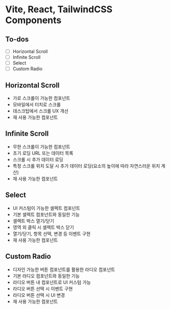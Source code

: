 # Vite, React, TailwindCSS Components

## To-dos

- [ ] Horizontal Scroll
- [ ] Infinite Scroll
- [ ] Select
- [ ] Custom Radio

## Horizontal Scroll

- 가로 스크롤이 가능한 컴포넌트
- 모바일에서 터치로 스크롤
- 데스크탑에서 스크롤 UX 개선
- 재 사용 가능한 컴포넌트

## Infinite Scroll

- 무한 스크롤이 가능한 컴포넌트
- 초기 로딩 URL 또는 데이터 목록
- 스크롤 시 추가 데이터 로딩
- 특정 스크롤 위치 도달 시 추가 데이터 로딩(요소의 높이에 따라 자연스러운 위치 계산)
- 재 사용 가능한 컴포넌트

## Select

- UI 커스텀이 가능한 셀렉트 컴포넌트
- 기본 셀렉트 컴포넌트와 동일한 기능
- 셀렉트 박스 열기/닫기
- 영역 외 클릭 시 셀렉트 박스 닫기
- 열기/닫기, 항목 선택, 변경 등 이벤트 구현
- 재 사용 가능한 컴포넌트

## Custom Radio

- 디자인 가능한 버튼 컴포넌트를 활용한 라디오 컴포넌트
- 기본 라디오 컴포넌트와 동일한 기능
- 라디오 버튼 내 컴포넌트로 UI 커스텀 가능
- 라디오 버튼 선택 시 이벤트 구현
- 라디오 버튼 선택 시 UI 변경
- 재 사용 가능한 컴포넌트
